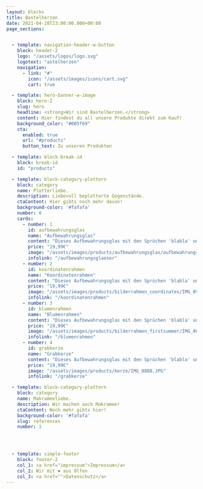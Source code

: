 ```yaml
---
layout: blocks
title: Bastelherzen
date: 2021-04-28T23:00:00.000+00:00
page_sections:


  - template: navigation-header-w-button
    block: header-2
    logo: "/assets/logos/logo.svg"
    logotext: "astelherzen"
    navigation:
      - link: "#"
        icon: "/assets/images/icons/cart.svg"
        cart: true

  - template: hero-banner-w-image
    block: hero-2
    slug: hero
    headline: <strong>Wir sind Bastelherzen.</strong>
    content: Hier findest du all unsere Produkte direkt zum Kauf!
    background_color: "#005f69"
    cta:
      enabled: true
      url: "#products"
      button_text: Zu unseren Produkten

  - template: block-break-id
    block: break-id
    id: "products"

  - template: block-category-plottern
    block: category
    name: Plotterliebe.
    description: Liebevoll beplotterte Gegenstände.
    ctaContent: Hier gibts noch mehr davon!
    background-color: '#fafafa'
    number: 0
    cards:
      - number: 1
        id: aufbewahrungsglas
        name: "Aufbewahrungsglas"
        content: "Dieses Aufbewahrungsglas mit den Sprüchen 'blabla' und 'blabla2' eignet sich besonders für Mutter- oder Geburtstage zum Verschenken"
        price: "19,99€"
        image: "/assets/images/products/aufbewahrungsglas/aufbewahrungsglas_6.jpg"
        infolink: "/aufbewahrungsglaeser"
      - number: 2
        id: koordinatenrahmen
        name: "Koordinatenrahmen"
        content: "Dieses Aufbewahrungsglas mit den Sprüchen 'blabla' und 'blabla2' eignet sich besonders für Mutter- oder Geburtstage zum Verschenken"
        price: "19,99€"
        image: "/assets/images/products/bilderrahmen_coordinates/IMG_0909.JPG"
        infolink: "/koordinatenrahmen"
      - number: 3
        id: blumenrahmen
        name: "Blumenrahmen"
        content: "Dieses Aufbewahrungsglas mit den Sprüchen 'blabla' und 'blabla2' eignet sich besonders für Mutter- oder Geburtstage zum Verschenken"
        price: "19,99€"
        image: "/assets/images/products/bilderrahmen_firstsummer/IMG_0872.JPG"
        infolink: "/blumenrahmen"
      - number: 4
        id: grabkerze
        name: "Grabkerze"
        content: "Dieses Aufbewahrungsglas mit den Sprüchen 'blabla' und 'blabla2' eignet sich besonders für Mutter- oder Geburtstage zum Verschenken"
        price: "19,99€"
        image: "/assets/images/products/kerze/IMG_0888.JPG"
        infolink: "/grabkerze"

  - template: block-category-plottern
    block: category
    name: Makrameeliebe.
    description: Wir machen auch Makramee!
    ctaContent: Noch mehr gibts hier!
    background-color: '#fafafa'
    slug: references
    number: 1



  
  - template: simple-footer
    block: footer-2
    col_1: <a href="impressum">Impressum</a>
    col_2: Wir mit ❤︎ aus Olfen
    col_3: <a href="">Datenschutz</a>
---
```

